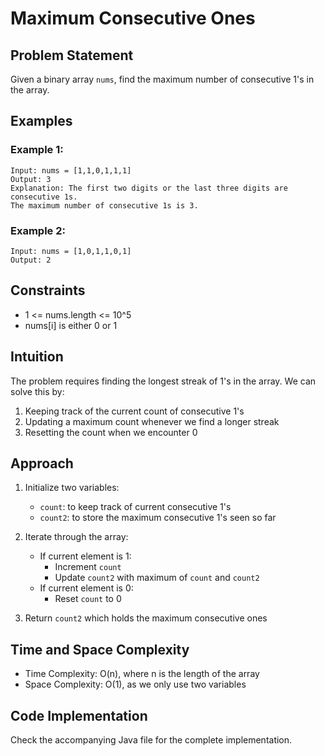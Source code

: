 # Maximum Consecutive Ones

## Problem Statement
Given a binary array `nums`, find the maximum number of consecutive 1's in the array.

## Examples
### Example 1:
```
Input: nums = [1,1,0,1,1,1]
Output: 3
Explanation: The first two digits or the last three digits are consecutive 1s. 
The maximum number of consecutive 1s is 3.
```

### Example 2:
```
Input: nums = [1,0,1,1,0,1]
Output: 2
```

## Constraints
- 1 <= nums.length <= 10^5
- nums[i] is either 0 or 1

## Intuition
The problem requires finding the longest streak of 1's in the array. We can solve this by:
1. Keeping track of the current count of consecutive 1's
2. Updating a maximum count whenever we find a longer streak
3. Resetting the count when we encounter 0

## Approach
1. Initialize two variables:
   - `count`: to keep track of current consecutive 1's
   - `count2`: to store the maximum consecutive 1's seen so far

2. Iterate through the array:
   - If current element is 1:
     - Increment `count`
     - Update `count2` with maximum of `count` and `count2`
   - If current element is 0:
     - Reset `count` to 0

3. Return `count2` which holds the maximum consecutive ones

## Time and Space Complexity
- Time Complexity: O(n), where n is the length of the array
- Space Complexity: O(1), as we only use two variables

## Code Implementation
Check the accompanying Java file for the complete implementation.
